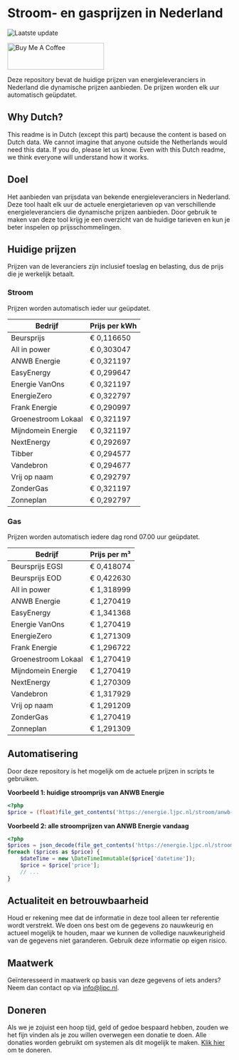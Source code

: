 # Stroom- en gasprijzen in Nederland

![Laatste update](https://img.shields.io/badge/laatste%20update-2024--10--28%2016%3A00%20CET-brightgreen)

<a href="https://www.buymeacoffee.com/Lars-" target="_blank"><img src="https://cdn.buymeacoffee.com/buttons/v2/default-orange.png" alt="Buy Me A Coffee" height="60" style="height: 60px !important;width: 217px !important;" ></a>

Deze repository bevat de huidige prijzen van energieleveranciers in Nederland die dynamische prijzen aanbieden. De prijzen worden elk uur automatisch geüpdatet.

## Why Dutch?

This readme is in Dutch (except this part) because the content is based on Dutch data. We cannot imagine that anyone outside the Netherlands would need this data. If you do, please let us know. Even with this Dutch readme, we think
everyone will understand how it works.

## Doel

Het aanbieden van prijsdata van bekende energieleveranciers in Nederland. Deze tool haalt elk uur de actuele energietarieven op van verschillende energieleveranciers die dynamische prijzen aanbieden. Door gebruik te maken van deze tool
krijg je een overzicht van de huidige tarieven en kun je beter inspelen op prijsschommelingen.

## Huidige prijzen

Prijzen van de leveranciers zijn inclusief toeslag en belasting, dus de prijs die je werkelijk betaalt.

### Stroom

Prijzen worden automatisch ieder uur geüpdatet.

 Bedrijf | Prijs per kWh 
---------|---------------
Beursprijs | € 0,116650
All in power | € 0,303047
ANWB Energie | € 0,321197
EasyEnergy | € 0,299647
Energie VanOns | € 0,321197
EnergieZero | € 0,322797
Frank Energie | € 0,290997
Groenestroom Lokaal | € 0,321197
Mijndomein Energie | € 0,321197
NextEnergy | € 0,292697
Tibber | € 0,294577
Vandebron | € 0,294677
Vrij op naam | € 0,292797
ZonderGas | € 0,321197
Zonneplan | € 0,292797


### Gas

Prijzen worden automatisch iedere dag rond 07.00 uur geüpdatet.

 Bedrijf | Prijs per m³ 
---------|--------------
Beursprijs EGSI | € 0,418074
Beursprijs EOD | € 0,422630
All in power | € 1,318999
ANWB Energie | € 1,270419
EasyEnergy | € 1,341368
Energie VanOns | € 1,270419
EnergieZero | € 1,271309
Frank Energie | € 1,296722
Groenestroom Lokaal | € 1,270419
Mijndomein Energie | € 1,270419
NextEnergy | € 1,270309
Vandebron | € 1,317929
Vrij op naam | € 1,291209
ZonderGas | € 1,270419
Zonneplan | € 1,291309


## Automatisering

Door deze repository is het mogelijk om de actuele prijzen in scripts te gebruiken.

**Voorbeeld 1: huidige stroomprijs van ANWB Energie**

```php
<?php
$price = (float)file_get_contents('https://energie.ljpc.nl/stroom/anwb-energie-nu.txt');

```

**Voorbeeld 2: alle stroomprijzen van ANWB Energie vandaag**

```php
<?php
$prices = json_decode(file_get_contents('https://energie.ljpc.nl/stroom/all-in-power-vandaag.json'),true);
foreach ($prices as $price) {
    $dateTime = new \DateTimeImmutable($price['datetime']);
    $price = $price['price'];
    // ...
}
```

## Actualiteit en betrouwbaarheid

Houd er rekening mee dat de informatie in deze tool alleen ter referentie wordt verstrekt. We doen ons best om de gegevens zo nauwkeurig en actueel mogelijk te houden, maar we kunnen de volledige nauwkeurigheid van de gegevens niet
garanderen. Gebruik deze informatie op eigen risico.

## Maatwerk

Geïnteresseerd in maatwerk op basis van deze gegevens of iets anders? Neem dan contact op
via [info@ljpc.nl](mailto:info@ljpc.nl?subject=Energie%20prijzen).

## Doneren

Als we je zojuist een hoop tijd, geld of gedoe bespaard hebben, zouden we het fijn vinden als je zou willen overwegen een
donatie te doen. Alle donaties worden gebruikt om systemen als dit mogelijk te
maken. [Klik hier](https://www.buymeacoffee.com/Lars-) om te doneren.
